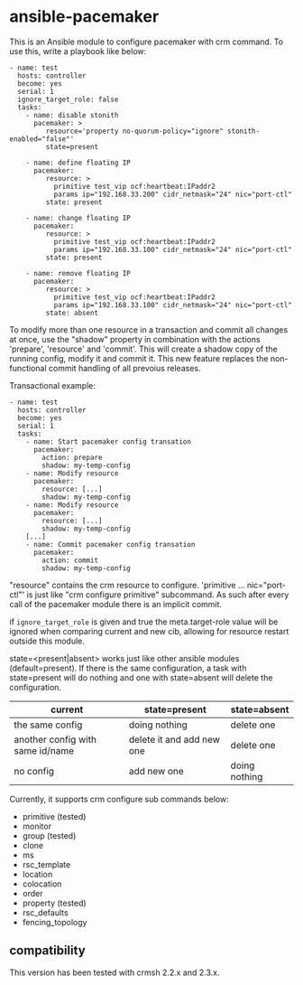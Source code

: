 ansible-pacemaker
=================

This is an Ansible module to configure pacemaker with crm command.  To
use this, write a playbook like below:

```
- name: test
  hosts: controller
  become: yes
  serial: 1
  ignore_target_role: false
  tasks:
    - name: disable stonith
      pacemaker: >
         resource='property no-quorum-policy="ignore" stonith-enabled="false"'
         state=present

    - name: define floating IP
      pacemaker: 
         resource: >
           primitive test_vip ocf:heartbeat:IPaddr2
           params ip="192.168.33.200" cidr_netmask="24" nic="port-ctl"
         state: present

    - name: change floating IP
      pacemaker: 
         resource: >
           primitive test_vip ocf:heartbeat:IPaddr2
           params ip="192.168.33.100" cidr_netmask="24" nic="port-ctl"
         state: present

    - name: remove floating IP
      pacemaker: 
         resource: >
           primitive test_vip ocf:heartbeat:IPaddr2
           params ip="192.168.33.100" cidr_netmask="24" nic="port-ctl"
         state: absent
```

To modify more than one resource in a transaction and commit all changes at once, use the "shadow"
property in combination with the actions 'prepare', 'resource' and 'commit'. This will create a shadow
copy of the running config, modify it and commit it. This new feature replaces the non-functional
commit handling of all prevoius releases.

Transactional example:

```
- name: test
  hosts: controller
  become: yes
  serial: 1
  tasks:
    - name: Start pacemaker config transation
      pacemaker:
        action: prepare
        shadow: my-temp-config
    - name: Modify resource
      pacemaker:
        resource: [...]
        shadow: my-temp-config
    - name: Modify resource
      pacemaker:
        resource: [...]
        shadow: my-temp-config
    [...]
    - name: Commit pacemaker config transation
      pacemaker:
        action: commit
        shadow: my-temp-config
```

"resource" contains the crm resource to configure. 
'primitive ... nic="port-ctl"' is just like "crm configure primitive"
subcommand. As such after every call of the pacemaker module there is an implicit commit.

if `ignore_target_role` is given and true the meta.target-role value will
be ignored when comparing current and new cib, allowing for resource restart
outside this module.

state=<present|absent> works just like other ansible modules (default=present).
If there is the same configuration, a task with state=present will do nothing
and one with state=absent will delete the configuration.

|current                           |state=present            |state=absent |
|----------------------------------|-------------------------|-------------|
|the same config                   |doing nothing            |delete one   |
|another config	with same id/name  |delete it and add new one|delete one   |
|no config                         |add new one              |doing nothing|

Currently, it supports crm configure sub commands below:

- primitive (tested)
- monitor
- group (tested)
- clone
- ms
- rsc_template
- location
- colocation
- order
- property (tested)
- rsc_defaults
- fencing_topology

compatibility
-------------

This version has been tested with crmsh 2.2.x and 2.3.x.
